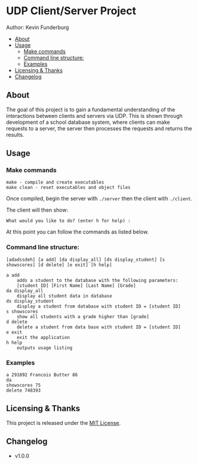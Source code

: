 # UDP Client/Server Project

Author: Kevin Funderburg


<!-- TOC depthFrom:2 -->

- [About](#about)
- [Usage](#usage)
    - [Make commands](#make-commands)
    - [Command line structure:](#command-line-structure)
    - [Examples](#examples)
- [Licensing & Thanks](#licensing--thanks)
- [Changelog](#changelog)

<!-- /TOC -->


## About
The goal of this project is to gain a fundamental understanding of the interactions between clients and servers via UDP. This is shown through development of a school database system, where clients can make requests to a server, the server then processes the requests and returns the results.

## Usage

### Make commands

```shell
make - compile and create executables
make clean - reset executables and object files
```

Once compiled, begin the server with `./server` then the client with `./client`.

The client will then show:

    What would you like to do? (enter h for help) :

At this point you can follow the commands as listed below.

### Command line structure:

```
[adadssdeh] [a add] [da display_all] [ds display_student] [s showscores] [d delete] [e exit] [h help]

a add
    adds a student to the database with the following parameters:
    [student ID] [First Name] [Last Name] [Grade]
da display_all
    display all student data in database
ds display_student
    display a student from database with student ID = [student ID]
s showscores
    show all students with a grade higher than [grade]
d delete
    delete a student from data base with student ID = [student ID]
e exit
    exit the application
h help
    outputs usage listing

```

### Examples
```shell
a 291892 Francois Butter 86
da
showscores 75
delete 748393
```


## Licensing & Thanks

This project is released under the [MIT License][mit].

## Changelog

- v1.0.0

[mit]: ./LICENSE.txt
